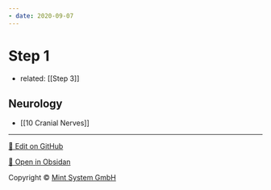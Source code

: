 ```yaml
---
- date: 2020-09-07
---
```


# Step 1

- related: [[Step 3]]

## Neurology

- [[10 Cranial Nerves]]


<hr>

[📝 Edit on GitHub](https://github.com/Mint-System/Knowledge/blob/master/Step%201.md)

[📂 Open in Obsidan](obsidian://open?vault=Knowledge%20Mint%20System&file=Step%201.md ':target=_self')

<footer>Copyright © <a href="https://www.mint-system.ch/">Mint System GmbH</a></footer>